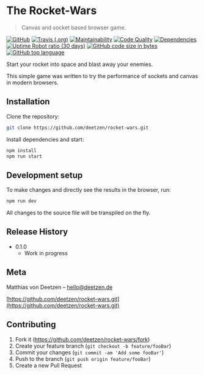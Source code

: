 # The Rocket-Wars
> Canvas and socket based browser game.

[![GitHub](https://img.shields.io/github/license/deetzen/rocket-wars.svg)](https://github.com/deetzen/rocket-wars/blob/master/LICENSE.md)
[![Travis (.org)](https://img.shields.io/travis/deetzen/rocket-wars.svg)](https://travis-ci.org/deetzen/rocket-wars)
[![Maintainability](https://img.shields.io/codeclimate/maintainability-percentage/deetzen/rocket-wars.svg)](https://codeclimate.com/github/deetzen/rocket-wars/maintainability)
[![Code Quality](https://img.shields.io/codacy/grade/e2afd942470f4d5ca0f734f90af28ec5.svg)](https://www.codacy.com/app/deetzen/rocket-wars?utm_source=github.com&amp;utm_medium=referral&amp;utm_content=deetzen/rocket-wars&amp;utm_campaign=Badge_Grade)
[![Dependencies](https://img.shields.io/david/deetzen/rocket-wars.svg)](https://david-dm.org/deetzen/rocket-wars)
[![Uptime Robot ratio (30 days)](https://img.shields.io/uptimerobot/ratio/m782956963-18bed769ddb5093404277384.svg)](https://rocket-wars.de)
[![GitHub code size in bytes](https://img.shields.io/github/languages/code-size/deetzen/rocket-wars.svg)](https://github.com/deetzen/rocket-wars)
[![GitHub top language](https://img.shields.io/github/languages/top/deetzen/rocket-wars.svg)](https://github.com/deetzen/rocket-wars)

Start your rocket into space and blast away your enemies.

This simple game was written to try the performance of sockets and canvas in modern browsers.

## Installation

Clone the repository:

```sh
git clone https://github.com/deetzen/rocket-wars.git
```

Install dependencies and start:

```sh
npm install
npm run start
```
## Development setup

To make changes and directly see the results in the browser, run:

```sh
npm run dev
```

All changes to the source file will be transpiled on the fly.

## Release History

* 0.1.0
    * Work in progress

## Meta

Matthias von Deetzen – hello@deetzen.de

[https://github.com/deetzen/rocket-wars.git](https://github.com/deetzen/rocket-wars.git)

## Contributing

1. Fork it (<https://github.com/deetzen/rocket-wars/fork>)
2. Create your feature branch (`git checkout -b feature/fooBar`)
3. Commit your changes (`git commit -am 'Add some fooBar'`)
4. Push to the branch (`git push origin feature/fooBar`)
5. Create a new Pull Request
